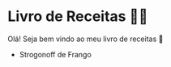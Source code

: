 # Livro de Receitas :man_cook:

Olá! Seja bem vindo ao meu livro de receitas :wave:

- Strogonoff de Frango

